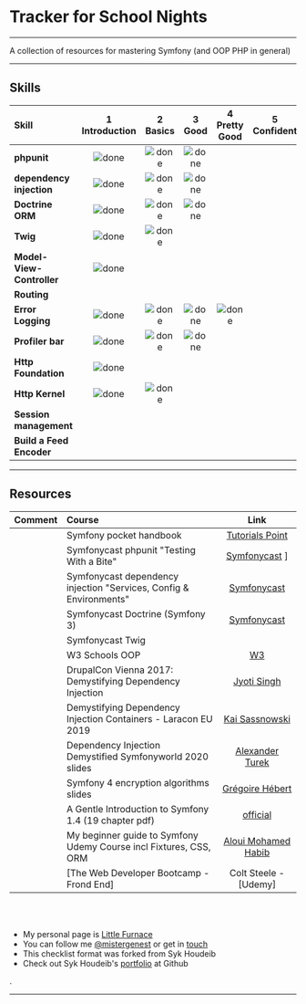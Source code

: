 # Tracker for School Nights
----
A collection of resources for mastering Symfony (and OOP PHP in general)
<br>

----

## Skills

[done]: https://user-images.githubusercontent.com/29199184/32275438-8385f5c0-bf0b-11e7-9406-42265f71e2bd.png "Done"

|               Skill              | 1<br>Introduction | 2<br>Basics   | 3<br>Good     | 4<br>Pretty Good | 5<br>Confident | 6<br>Awesome    |
|:-------------------------------- |:-----------------:|:-------------:|:-------------:|:----------------:|:--------------:|:---------------:|
|**phpunit**                         | ![done][done]     | ![done][done] | ![done][done] |                  |                |
|**dependency injection**                          | ![done][done]     | ![done][done] | ![done][done] |                  |                |                 |
|**Doctrine ORM**                    | ![done][done]     | ![done][done] | ![done][done] |                  |                |                 |
|**Twig**                           | ![done][done]     | ![done][done] |               |                  |                |                 |
|**Model-View-Controller**                         | ![done][done]     |               |               |                  |                |                 |
|**Routing**                         |                   |               |               |                  |                |                 |
|**Error Logging**                   | ![done][done]     | ![done][done] | ![done][done] | ![done][done]    |                |                 |
|**Profiler bar**                        | ![done][done]     | ![done][done] | ![done][done] |                  |                |                 |
|**Http Foundation**                  | ![done][done]     |               |               |                  |                |                 |
|**Http Kernel**                         | ![done][done]     | ![done][done] |               |                  |                |                 |
|**Session management**                        |                   |               |               |                  |                |                 |
|**Build a Feed Encoder**                        |                   |               |               |                  |                |                 |


----

## Resources




|  Comment   | Course                                                          |                Link                        |
|:---------|:----------------------------------------------------------------|:-------------------------------------------:|
|  | Symfony pocket handbook                              | [Tutorials Point](https://www.tutorialspoint.com/symfony)                              |
|   | Symfonycast phpunit  "Testing With a Bite"                                 | [Symfonycast](https://symfonycasts.com/screencast/phpunit)  ]                           |
|   | Symfonycast dependency injection  "Services, Config & Environments"  | [Symfonycast](https://symfonycasts.com/screencast/symfony4-fundamentals)    |
|   | Symfonycast Doctrine  (Symfony 3)    | [Symfonycast](https://symfonycasts.com/screencast/symfony3-doctrine)   |
|   | Symfonycast Twig       | []()            |
|      | W3 Schools OOP                             |  [W3](https://www.w3schools.com/php/php_oop_what_is.asp)   |
|      | DrupalCon Vienna 2017: Demystifying Dependency Injection     | [Jyoti Singh](https://www.youtube.com/watch?v=7SHRKIqNpUc)              |
|      | Demystifying Dependency Injection Containers - Laracon EU 2019  | [Kai Sassnowski](https://www.youtube.com/watch?v=y7EbrV4ChJs)   |
|      | Dependency Injection Demystified Symfonyworld 2020 slides              | [Alexander Turek](https://slidr.io/derrabus/dependency-injection-demystified)           |
|      | Symfony 4 encryption algorithms     slides         | [Grégoire Hébert](https://speakerdeck.com/gregoirehebert/with-symfony-4-dot-4-your-secrets-will-be-well-kept?slide=54)           |
|      | A Gentle Introduction to Symfony 1.4 (19 chapter pdf)     | [official](https://symfony.com/legacy/doc/gentle-introduction)      |
|      | My beginner guide to Symfony Udemy Course incl Fixtures, CSS, ORM  | [Aloui Mohamed Habib](https://www.udemy.com/course/symfony-4-for-beginners/)                            |
|      | [The Web Developer Bootcamp - Frond End]                        | Colt Steele - [Udemy]                       | |
   <br><br>




* My personal page is [Little Furnace](http://littlefurnace.com)<br>
* You can follow me [@mistergenest](https://twitter.com/mistergenest "@mistergenest") or get in [touch](http://syknapse.github.io/littlefurnace.com/#contact "My contact section | Portfolio")
* This checklist format was forked from  Syk Houdeib
* Check out Syk Houdeib's [portfolio](https://github.com/Syknapse/My-Learning-Tracker) at Github


.

----
